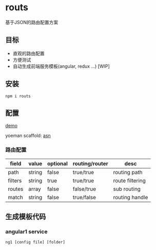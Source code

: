 # routs

基于JSON的路由配置方案

## 目标

* 直观的路由配置
* 方便测试
* 自动生成前端服务模板(angular, redux ...) [WIP]


## 安装

` npm i routs `

## 配置

[demo](example)

yoeman scaffold: [asn](https://github.com/sankooc/generator-asn)


### 路由配置

| field     | value  | optional | routing/router |      desc       |   
|-----------|--------|----------|----------------|-----------------|
| path      | string |   false  |   true/true    |   routing path  |
| filters   | string |   true   |   true/true    | route filtering |
| routes    | array  |   false  |  false/true    |   sub routing   |
| match     | string |   false  |  true/false    | routing handle  |




## 生成模板代码

### angular1 service

` ng1 [config file] [folder] `